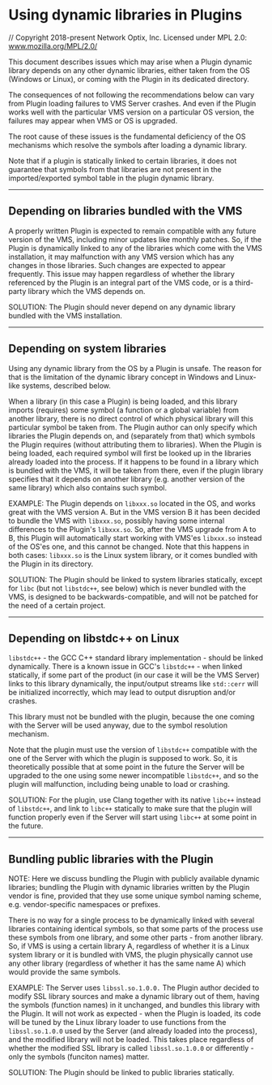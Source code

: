 # Using dynamic libraries in Plugins

// Copyright 2018-present Network Optix, Inc. Licensed under MPL 2.0: www.mozilla.org/MPL/2.0/

This document describes issues which may arise when a Plugin dynamic library depends on any other
dynamic libraries, either taken from the OS (Windows or Linux), or coming with the Plugin in its
dedicated directory.

The consequences of not following the recommendations below can vary from Plugin loading failures
to VMS Server crashes. And even if the Plugin works well with the particular VMS version on a
particular OS version, the failures may appear when VMS or OS is upgraded.

The root cause of these issues is the fundamental deficiency of the OS mechanisms which resolve the
symbols after loading a dynamic library.

Note that if a plugin is statically linked to certain libraries, it does not guarantee that symbols
from that libraries are not present in the imported/exported symbol table in the plugin dynamic
library.

---------------------------------------------------------------------------------------------------
## Depending on libraries bundled with the VMS

A properly written Plugin is expected to remain compatible with any future version of the VMS,
including minor updates like monthly patches. So, if the Plugin is dynamically linked to any of the
libraries which come with the VMS installation, it may malfunction with any VMS version which has
any changes in those libraries. Such changes are expected to appear frequently. This issue may
happen regardless of whether the library referenced by the Plugin is an integral part of the VMS
code, or is a third-party library which the VMS depends on.

SOLUTION: The Plugin should never depend on any dynamic library bundled with the VMS installation.

---------------------------------------------------------------------------------------------------
## Depending on system libraries

Using any dynamic library from the OS by a Plugin is unsafe. The reason for that is the limitation
of the dynamic library concept in Windows and Linux-like systems, described below.

When a library (in this case a Plugin) is being loaded, and this library imports (requires) some
symbol (a function or a global variable) from another library, there is no direct control of which
physical library will this particular symbol be taken from. The Plugin author can only specify
which libraries the Plugin depends on, and (separately from that) which symbols the Plugin requires
(without attributing them to libraries). When the Plugin is being loaded, each required symbol
will first be looked up in the libraries already loaded into the process. If it happens to be found
in a library which is bundled with the VMS, it will be taken from there, even if the plugin
library specifies that it depends on another library (e.g. another version of the same library)
which also contains such symbol.

EXAMPLE: The Plugin depends on `libxxx.so` located in the OS, and works great with the VMS version
A. But in the VMS version B it has been decided to bundle the VMS with `libxxx.so`, possibly having
some internal differences to the Plugin's `libxxx.so`. So, after the VMS upgrade from A to B, this
Plugin will automatically start working with VMS'es `libxxx.so` instead of the OS'es one, and this
cannot be changed. Note that this happens in both cases: `libxxx.so` is the Linux system library,
or it comes bundled with the Plugin in its directory.

SOLUTION: The Plugin should be linked to system libraries statically, except for `libc` (but not
`libstdc++`, see below) which is never bundled with the VMS, is designed to be
backwards-compatible, and will not be patched for the need of a certain project.

---------------------------------------------------------------------------------------------------
## Depending on libstdc++ on Linux

`libstdc++` - the GCC C++ standard library implementation - should be linked dynamically. There is
a known issue in GCC's `libstdc++` - when linked statically, if some part of the product (in our
case it will be the VMS Server) links to this library dynamically, the input/output streams like
`std::cerr` will be initialized incorrectly, which may lead to output disruption and/or crashes.

This library must not be bundled with the plugin, because the one coming with the Server will be
used anyway, due to the symbol resolution mechanism.

Note that the plugin must use the version of `libstdc++` compatible with the one of the Server with
which the plugin is supposed to work. So, it is theoretically possible that at some point in the
future the Server will be upgraded to the one using some newer incompatible `libstdc++`, and so the
plugin will malfunction, including being unable to load or crashing.

SOLUTION: For the plugin, use Clang together with its native `libc++` instead of `libstdc++`, and
link to `libc++` statically to make sure that the plugin will function properly even if the Server
will start using `libc++` at some point in the future.

---------------------------------------------------------------------------------------------------
## Bundling public libraries with the Plugin

NOTE: Here we discuss bundling the Plugin with publicly available dynamic libraries; bundling the
Plugin with dynamic libraries written by the Plugin vendor is fine, provided that they use some
unique symbol naming scheme, e.g. vendor-specific namespaces or prefixes.

There is no way for a single process to be dynamically linked with several libraries containing
identical symbols, so that some parts of the process use these symbols from one library, and some
other parts - from another library. So, if VMS is using a certain library A, regardless of whether
it is a Linux system library or it is bundled with VMS, the plugin physically cannot use any other
library (regardless of whether it has the same name A) which would provide the same symbols.

EXAMPLE: The Server uses `libssl.so.1.0.0.` The Plugin author decided to modify SSL library sources
and make a dynamic library out of them, having the symbols (function names) in it unchanged, and
bundles this library with the Plugin. It will not work as expected - when the Plugin is loaded, its
code will be tuned by the Linux library loader to use functions from the `libssl.so.1.0.0` used by
the Server (and already loaded into the process), and the modified library will not be loaded.
This takes place regardless of whether the modified SSL library is called `libssl.so.1.0.0` or
differently - only the symbols (funciton names) matter.

SOLUTION: The Plugin should be linked to public libraries statically.
